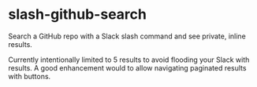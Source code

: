 # slash-github-search

Search a GitHub repo with a Slack slash command and see private, inline results.

Currently intentionally limited to 5 results to avoid flooding your Slack with results. A good enhancement would to allow navigating paginated results with buttons.
